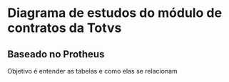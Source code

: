 # Diagrama de estudos do módulo de contratos da Totvs
## Baseado no Protheus
Objetivo é entender as tabelas e como elas se relacionam
